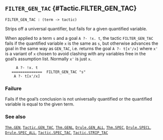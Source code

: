 ## `FILTER_GEN_TAC` {#Tactic.FILTER_GEN_TAC}


```
FILTER_GEN_TAC : (term -> tactic)
```



Strips off a universal quantifier, but fails for a given quantified variable.


When applied to a term `s` and a goal `A ?- !x. t`, the tactic `FILTER_GEN_TAC`
fails if the quantified variable `x` is the same as `s`, but otherwise
advances the goal in the same way as `GEN_TAC`, i.e. returns the goal
`A ?- t[x'/x]` where `x'` is a variant of `x` chosen to avoid clashing with
any variables free in the goal’s assumption list. Normally `x'` is just `x`.
    
         A ?- !x. t
       ==============  FILTER_GEN_TAC "s"
        A ?- t[x'/x]
    



### Failure

Fails if the goal’s conclusion is not universally quantified or the
quantified variable is equal to the given term.

### See also

[`Thm.GEN`](#Thm.GEN), [`Tactic.GEN_TAC`](#Tactic.GEN_TAC), [`Thm.GENL`](#Thm.GENL), [`Drule.GEN_ALL`](#Drule.GEN_ALL), [`Thm.SPEC`](#Thm.SPEC), [`Drule.SPECL`](#Drule.SPECL), [`Drule.SPEC_ALL`](#Drule.SPEC_ALL), [`Tactic.SPEC_TAC`](#Tactic.SPEC_TAC), [`Tactic.STRIP_TAC`](#Tactic.STRIP_TAC)

